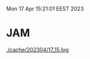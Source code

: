 Mon 17 Apr 15:21:01 EEST 2023
# JAM
<a href='./cache/202304/17_15.log'>./cache/202304/17_15.log</a>
